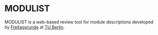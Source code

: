 # MODULIST

MODULIST is a web-based review tool for module descriptions developed by [Freitagsrunde](https://wiki.freitagsrunde.org/Hauptseite) at [TU Berlin](https://www.tu-berlin.de).